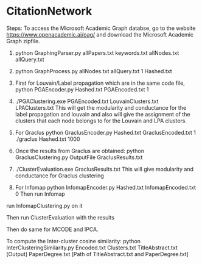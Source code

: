 # CitationNetwork
Steps:
To access the Microsoft Academic Graph databse, go to the website https://www.openacademic.ai/oag/ and download the Microsoft Academic Graph zipfile.
1. python GraphingParser.py allPapers.txt keywords.txt allNodes.txt allQuery.txt
2. python GraphProcess.py allNodes.txt allQuery.txt 1 Hashed.txt
3. First for Louvain/Label propagation which are in the same code file,
python PGAEncoder.py Hashed.txt PGAEncoded.txt 1

4. ./PGAClustering.exe PGAEncoded.txt LouvainClusters.txt LPAClusters.txt
This will get the modularity and conductance for the label propagation and louvain and also will give the assignment of the clusters that each node belongs to for the Louvain and LPA clusters.

5. For Graclus
python GraclusEncoder.py Hashed.txt GraclusEncoded.txt 1
./graclus Hashed.txt 1000

6. Once the results from Graclus are obtained:
python GraclusClustering.py OutputFile GraclusResults.txt

7. ./ClusterEvaluation.exe GraclusResults.txt
This will give modularity and conductance for Graclus clustering

8. For Infomap
python InfomapEncoder.py Hashed.txt InfomapEncoded.txt 0
Then run Infomap 

run InfomapClustering.py on it

Then run ClusterEvaluation with the results

Then do same for MCODE and IPCA.

To compute the Inter-cluster cosine similarity:
python InterClusteringSimilarity.py Encoded.txt Clusters.txt TitleAbstract.txt [Output] PaperDegree.txt [Path of TitleAbstract.txt and PaperDegree.txt]


